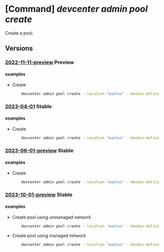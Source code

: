 # [Command] _devcenter admin pool create_

Create a pool.

## Versions

### [2022-11-11-preview](/Resources/mgmt-plane/L3N1YnNjcmlwdGlvbnMve30vcmVzb3VyY2Vncm91cHMve30vcHJvdmlkZXJzL21pY3Jvc29mdC5kZXZjZW50ZXIvcHJvamVjdHMve30vcG9vbHMve30=/2022-11-11-preview.xml) **Preview**

<!-- mgmt-plane /subscriptions/{}/resourcegroups/{}/providers/microsoft.devcenter/projects/{}/pools/{} 2022-11-11-preview -->

#### examples

- Create
    ```bash
        devcenter admin pool create --location "eastus" --devbox-definition-name "WebDevBox" --network-connection-name "Network1-westus2" --pool-name "{poolName}" --project-name "{projectName}" --resource-group "rg1" --local-administrator Enabled
    ```

### [2023-04-01](/Resources/mgmt-plane/L3N1YnNjcmlwdGlvbnMve30vcmVzb3VyY2Vncm91cHMve30vcHJvdmlkZXJzL21pY3Jvc29mdC5kZXZjZW50ZXIvcHJvamVjdHMve30vcG9vbHMve30=/2023-04-01.xml) **Stable**

<!-- mgmt-plane /subscriptions/{}/resourcegroups/{}/providers/microsoft.devcenter/projects/{}/pools/{} 2023-04-01 -->

#### examples

- Create
    ```bash
        devcenter admin pool create --location "eastus" --devbox-definition-name "WebDevBox" --network-connection-name "Network1-westus2" --pool-name "DevPool" --project-name "DevProject" --resource-group "rg1" --local-administrator "Enabled" --stop-on-disconnect grace-period-minutes="60" status="Enabled"
    ```

### [2023-06-01-preview](/Resources/mgmt-plane/L3N1YnNjcmlwdGlvbnMve30vcmVzb3VyY2Vncm91cHMve30vcHJvdmlkZXJzL21pY3Jvc29mdC5kZXZjZW50ZXIvcHJvamVjdHMve30vcG9vbHMve30=/2023-06-01-preview.xml) **Stable**

<!-- mgmt-plane /subscriptions/{}/resourcegroups/{}/providers/microsoft.devcenter/projects/{}/pools/{} 2023-06-01-preview -->

#### examples

- Create
    ```bash
        devcenter admin pool create --location "eastus" --devbox-definition-name "WebDevBox" --network-connection-name "Network1-westus2" --pool-name "DevPool" --project-name "DevProject" --resource-group "rg1" --local-administrator "Enabled" --stop-on-disconnect grace-period-minutes="60" status="Enabled"
    ```

### [2023-10-01-preview](/Resources/mgmt-plane/L3N1YnNjcmlwdGlvbnMve30vcmVzb3VyY2Vncm91cHMve30vcHJvdmlkZXJzL21pY3Jvc29mdC5kZXZjZW50ZXIvcHJvamVjdHMve30vcG9vbHMve30=/2023-10-01-preview.xml) **Stable**

<!-- mgmt-plane /subscriptions/{}/resourcegroups/{}/providers/microsoft.devcenter/projects/{}/pools/{} 2023-10-01-preview -->

#### examples

- Create pool using unmanaged network
    ```bash
        devcenter admin pool create --location "eastus" --devbox-definition-name "WebDevBox" --network-connection-name "Network1-westus2" --pool-name "DevPool" --project-name "DevProject" --resource-group "rg1" --local-administrator "Enabled" --virtual-network-type "Unmanaged" --single-sign-on-status "Enabled"
    ```

- Create pool using managed network
    ```bash
        devcenter admin pool create --location "eastus" --devbox-definition-name "WebDevBox" --network-connection-name "Network1-westus2" --pool-name "DevPool" --project-name "DevProject" --resource-group "rg1" --local-administrator "Enabled" --virtual-network-type "Managed" --managed-virtual-network-region ["westus3"] --single-sign-on-status "Enabled"
    ```
